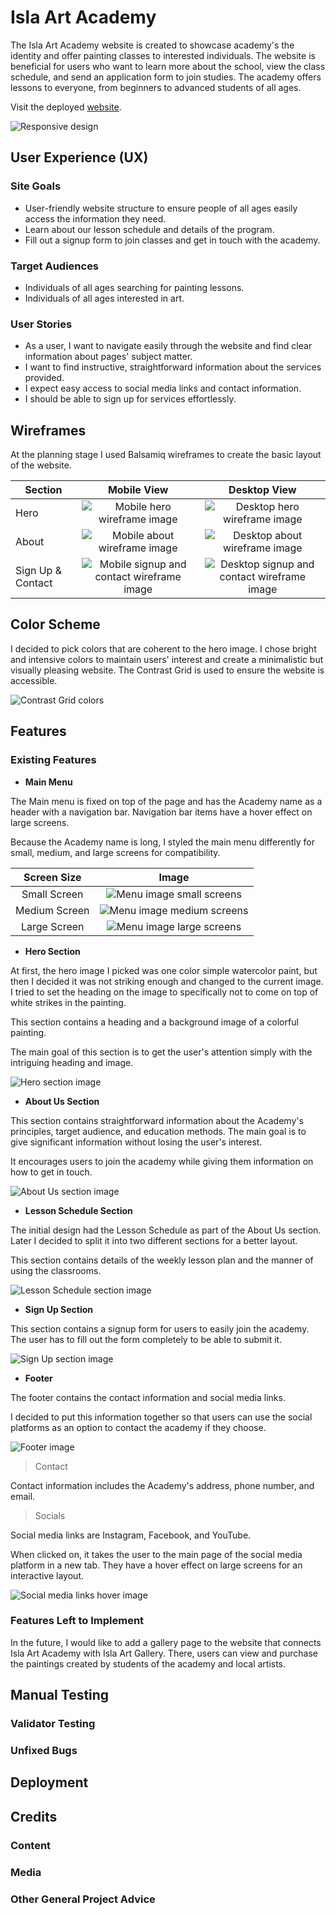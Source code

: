 # Isla Art Academy

The Isla Art Academy website is created to showcase academy's the identity and offer painting classes to interested individuals. The website is beneficial for users who want to learn more about the school, view the class schedule, and send an application form to join studies. The academy offers lessons to everyone, from beginners to advanced students of all ages.

Visit the deployed [website](https://serrakd.github.io/isla-art-academy/).

![Responsive design](docs-readme/responsive-img.png)

## User Experience (UX)

### Site Goals

- User-friendly website structure to ensure people of all ages easily access the information they need.
- Learn about our lesson schedule and details of the program.
- Fill out a signup form to join classes and get in touch with the academy.

### Target Audiences

- Individuals of all ages searching for painting lessons.
- Individuals of all ages interested in art.

### User Stories 

- As a user, I want to navigate easily through the website and find clear information about pages' subject matter.
- I want to find instructive, straightforward information about the services provided.
- I expect easy access to social media links and contact information.
- I should be able to sign up for services effortlessly.

## Wireframes

At the planning stage I used Balsamiq wireframes to create the basic layout of the website.

| Section | Mobile View | Desktop View |
| ---- | :----: | :----: |
| Hero | ![Mobile hero wireframe image](docs-readme/hero-mobile.png) | ![Desktop hero wireframe image](docs-readme/hero-desktop.png) |
| About | ![Mobile about wireframe image](docs-readme/about-mobile.png) | ![Desktop about wireframe image](docs-readme/about-desktop.png) |
| Sign Up & Contact | ![Mobile signup and contact wireframe image](docs-readme/signup-mobile.png) | ![Desktop signup and contact wireframe image](docs-readme/signup-desktop.png)|

## Color Scheme

I decided to pick colors that are coherent to the hero image. I chose bright and intensive colors to maintain users' interest and create a minimalistic but visually pleasing website. The Contrast Grid is used to ensure the website is accessible.

![Contrast Grid colors](docs-readme/colorscheme.png)

## Features

### Existing Features

- __Main Menu__

The Main menu is fixed on top of the page and has the Academy name as a header with a navigation bar. Navigation bar items have a hover effect on large screens.

Because the Academy name is long, I styled the main menu differently for small, medium, and large screens for compatibility.

| Screen Size | Image |
| :----: | :----: |
| Small Screen | ![Menu image small screens](docs-readme/heading-small.png) |
| Medium Screen | ![Menu image medium screens](docs-readme/heading-medium.png) |
| Large Screen | ![Menu image large screens](docs-readme/heading-large.png) |

- __Hero Section__

At first, the hero image I picked was one color simple watercolor paint, but then I decided it was not striking enough and changed to the current image. I tried to set the heading on the image to specifically not to come on top of white strikes in the painting.

This section contains a heading and a background image of a colorful painting.

The main goal of this section is to get the user's attention simply with the intriguing heading and image.

![Hero section image](docs-readme/herosection-img.png)

- __About Us Section__

This section contains straightforward information about the Academy's principles, target audience, and education methods. The main goal is to give significant information without losing the user's interest. 

It encourages users to join the academy while giving them information on how to get in touch.

![About Us section image](docs-readme/aboutus-img.png)

- __Lesson Schedule Section__

The initial design had the Lesson Schedule as part of the About Us section. Later I decided to split it into two different sections for a better layout. 

This section contains details of the weekly lesson plan and the manner of using the classrooms.

![Lesson Schedule section image](docs-readme/schedule-img.png)

- __Sign Up Section__

This section contains a signup form for users to easily join the academy. The user has to fill out the form completely to be able to submit it.

![Sign Up section image](docs-readme/signup-img.png)

- __Footer__

The footer contains the contact information and social media links. 

I decided to put this information together so that users can use the social platforms as an option to contact the academy if they choose.

![Footer image](docs-readme/footer-img.png)

> Contact

Contact information includes the Academy's address, phone number, and email.

> Socials

Social media links are Instagram, Facebook, and YouTube.

When clicked on, it takes the user to the main page of the social media platform in a new tab. They have a hover effect on large screens for an interactive layout.

![Social media links hover image](docs-readme/social-hover.png)

### Features Left to Implement

In the future, I would like to add a gallery page to the website that connects Isla Art Academy with Isla Art Gallery. There, users can view and purchase the paintings created by students of the academy and local artists.

## Manual Testing

### Validator Testing

### Unfixed Bugs

## Deployment

## Credits

### Content

### Media

### Other General Project Advice